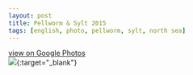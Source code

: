 ```yaml
---
layout: post
title: Pellworm & Sylt 2015
tags: [english, photo, pellworm, sylt, north sea]
---
```

[view on Google Photos  
![](https://lh3.googleusercontent.com/tsk2UBwYmxSrmaKcphu8MTxr8Q9OE06PzjdVKSbPbR46pK38trMAqa-dQzciIvDgRdcCRTfptv2QmkPY9OUG8mUVF4RQoqY9d5-AhY53wo6QopZ0VxTMvtJkWW1rMnAHN3I4Fb7VoJ9qqVnJrLBAYKxa0vHXvGkgUc6c-ezOQSarUTMXtcaLAxGqu0pQdeBnfVZrAtLO4_rDg9g9O5ewizM-SM4qd-OI2AR3pxMSq3Tia-nmhOr44P7UV4-3UHNEfeoDPe-eR2E9Ja1_KlXpja3IYDFbN9TydpU4Z_WI7uwhKe_W-yqBUfi51-_wssDldmonKGCyogP4oEHPEejq8TiqNwUSskViDRRDB7FNFpMiXLgzQu-gmdiQjUJdKETSzQyG8BcE3ULf8p_qGKwXI6S7yySdXgnD5ivti5Zcam1KbRDYIKjHCvt1UscqhjKIYGL2_uwV-b3qE45rZMkFvzvhcL5RdbUEpplZkFlF-4mv7_CPDJBhYSlEfCiI9SFMIPWFHycunGhJjIDFTaocSlvi2BD4CZD4VMBEPCIzDQEJNTMjxhRKQrqgPPAI2Oa8Cgiv0Gqn8umpnnJU0dnG5LdKVBq4kTxNFlvYyGfNaiI0VX0_hj5vgy4ZXoAEO3F4yoH7yk-svRAtCrUcbuqdOyZ61H598jLc6sZMBQKqLEaXa5eg7qKKpqmAseUa4_I8P2jXurjOEqod_fjlFg=w400)](https://photos.app.goo.gl/vqvxaRMtTP26h6Aa6){:target="_blank"}
